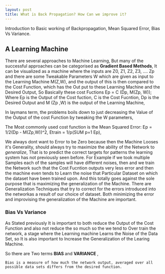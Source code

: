 ```yaml
---
layout: post
title: What is Back Propagation? How Can we improve it? 
---
```

Introduction to Basic working of Backpropagation, Mean Squared Error, Bias Vs Variance.

## A Learning Machine

 There are several approaches to Machine Learning, But many of the successful approaches can be categorised as <b> Gradient Based Methods</b>, It can be visualized as a machine where the inputs are Z0, Z1, Z2, Z3, .... Zp and there are some Tweakable Parameters W which are given as input to the Learning Machine M(Z,W), and the output of this is then compared to the Cost Function, which has the Out put to these Learning Machine and the Desired Output, So Basically these cost Fuctions Ep = C (Dp, M(Zp, W)); 
 Where Ep is the Output of the Cost fuction, C is the Cost Fucntion, Dp is the Desired Output and M (Zp ,W) is the output of the Learning Machine,

 <p> In laymans term, the problems boils down to just decreasing the Value of the Output of the cost Function by tweaking  the W parameters, 

 <p> The Most commonly used cost function is the Mean Squared Error: Ep = 1/2(Dp - M(Zp,W))^2,
 	Etrain = 1/p(SUM p=1 Ep),

<p> We always dont want to Error to be Zero because then the Machine Looses it's Generality, should always try to maximize the ability of the Network to <i>generalize</i>, That is to predict the correct targets for patterns the learning system has not previously seen before. For Example if we took multiple Samples each of the samples will have different noises, then and we train the Network such that the Cost Fucntion outputs very less error and then the machine even tends to Learn the noise that Particular Dataset on which the dataset have been trained upon. And this totally goes against the sole purpose that is maximizing the generalization of the Machine. There are Generalization Techniques that try to correct for the errors introduced into the networkas a result of our choice of dataset. Both minimizing the error and improvising the generalization of the Machine are important.

### Bias Vs Variance

 <p> As Stated previously It is important to both reduce the Output of the Cost Function and also not reduce the so much so the we tend to Over train the network, a stage where the Learning machine Learns the Noise of the Data Set, so It is also important to Increase the Generalization of the Learing Machine.

 <p> So there are Two terms <B> BIAS </b> and <b> VARIANCE </b>,

 	Bias is a measure of how much the network output, averaged over all possible data sets differs from the desired function.